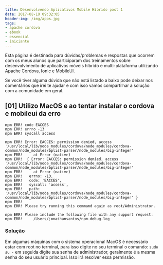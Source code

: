 ```yaml
---
title: Desenvolvendo Aplicativos Mobile Híbrido post 1
date: 2017-08-10 09:32:05
header-img: /img/apps.jpg
tags:
- apache cordova
- ebook
- essencial
- iniciante
---
```


Esta página é destinada para dúvidas/problemas e respostas que ocorrem com os meus alunos que participaram dos treinamentos sobre desenvolvimento de aplicativos móveis híbrido e multi-plataforma utilizando Apache Cordova, Ionic e MobileUI.

Se você tiver alguma dúvida que não está listado a baixo pode deixar nos comentários que irei te ajudar e com isso vamos compartilhar a solução com a comunidade em geral.

## [01] Utilizo MacOS e ao tentar instalar o cordova e mobileui da erro

```
npm ERR! code EACCES
npm ERR! errno -13
npm ERR! syscall access

npm ERR! Error: EACCES: permission denied, access '/usr/local/lib/node_modules/cordova/node_modules/cordova-common/node_modules/bplist-parser/node_modules/big-integer'
npm ERR!     at Error (native)
npm ERR!  { Error: EACCES: permission denied, access '/usr/local/lib/node_modules/cordova/node_modules/cordova-common/node_modules/bplist-parser/node_modules/big-integer'
npm ERR!     at Error (native)
npm ERR!   errno: -13,
npm ERR!   code: 'EACCES',
npm ERR!   syscall: 'access',
npm ERR!   path: '/usr/local/lib/node_modules/cordova/node_modules/cordova-common/node_modules/bplist-parser/node_modules/big-integer' }
npm ERR! 
npm ERR! Please try running this command again as root/Administrator.

npm ERR! Please include the following file with any support request:
npm ERR!     /Users/jonathansantos/npm-debug.log
```

### Solução

Em algumas máquinas com o sistema operacional MacOS é necessário estar com root no terminal, para isso digite no seu terminal o comando: `sudo su -` em seguida digite sua senha de administrador, geralmente é a mesma senha do seu usuário principal. Isso irá resolver essa permissão.

